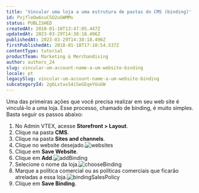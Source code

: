 ```yaml
---
title: 'Vincular uma loja a uma estrutura de pastas do CMS (binding)'
id: PxjfleOw6suCSO2uGWMMs
status: PUBLISHED
createdAt: 2018-01-10T13:47:05.447Z
updatedAt: 2023-03-29T14:38:18.496Z
publishedAt: 2023-03-29T14:38:18.496Z
firstPublishedAt: 2018-01-10T17:10:54.537Z
contentType: tutorial
productTeam: Marketing & Merchandising
author: authors_24
slug: vincular-um-account-name-a-um-website-binding
locale: pt
legacySlug: vincular-um-account-name-a-um-website-binding
subcategoryId: 2g6LxtasS4iSeGEqeYUuGW
---
```


Uma das primeiras ações que você precisa realizar em seu web site é vinculá-lo a uma loja. Esse processo, chamado de binding, é muito simples. Basta seguir os passos abaixo:

1. No Admin VTEX, acesse **Storefront > Layout**.
2. Clique na pasta __CMS__.
3. Clique na pasta __Sites and channels__.
4. Clique no website desejado.![websites](https://images.contentful.com/alneenqid6w5/56BRjkYWyIwKogAI0oMmSM/0910a749d03b6fd8d596ce6361a21045/websites.png)
5. Clique em __Save Website__.
6. Clique em __Add__.![addBinding](https://images.contentful.com/alneenqid6w5/r0P8ZE9LNesKoeGewcWOu/527511bc3ae48875fe1a6421a1db5f42/addBinding.png)
7. Selecione o nome da loja.![chooseBinding](https://images.contentful.com/alneenqid6w5/3nFPaDlnaEG2EqIMM8gCe0/188754ebaa172cef01a9212eea168e46/chooseBinding.png)
8. Marque a política comercial ou as políticas comerciais que ficarão atreladas a essa loja.![bindingSalesPolicy](https://images.contentful.com/alneenqid6w5/5FFxnelVTyCu04a6EkiEkS/30905c7f368a1393100f118fd70fcb02/bindingSalesPolicy.png)
9. Clique em __Save Binding__.
